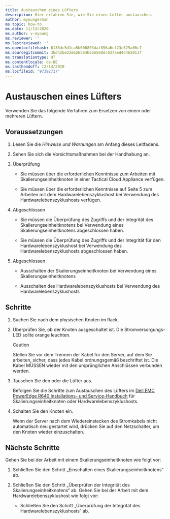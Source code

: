 ```yaml
---
title: Austauschen eines Lüfters
description: Hier erfahren Sie, wie Sie einen Lüfter austauschen.
author: myoungerman
ms.topic: how-to
ms.date: 11/13/2020
ms.author: v-myoung
ms.reviewer: ''
ms.lastreviewed: ''
ms.openlocfilehash: 6138dc5d1ca5b606893daf856a6cf23c525a06c7
ms.sourcegitcommit: 3bd42be22e626564b62e560dc037aed4d462011f
ms.translationtype: HT
ms.contentlocale: de-DE
ms.lasthandoff: 12/14/2020
ms.locfileid: "97392717"
---
```

# <a name="replacing-a-cooling-fan"></a>Austauschen eines Lüfters

Verwenden Sie das folgende Verfahren zum Ersetzen von einem oder mehreren Lüftern.

## <a name="prerequisites"></a>Voraussetzungen

1.  Lesen Sie die *Hinweise und Warnungen* am Anfang dieses Leitfadens.

2.  Sehen Sie sich die Vorsichtsmaßnahmen bei der Handhabung an.

3.  Überprüfung

    -   Sie müssen über die erforderlichen Kenntnisse zum Arbeiten mit Skalierungseinheitknoten in einer Tactical Cloud Appliance verfügen.

    -   Sie müssen über die erforderlichen Kenntnisse auf Seite 5 zum Arbeiten mit dem Hardwarelebenszyklushost bei Verwendung des Hardwarelebenszyklushosts verfügen.

4.  Abgeschlossen

    -   Sie müssen die Überprüfung des Zugriffs und der Integrität des Skalierungseinheitknotens bei Verwendung eines Skalierungseinheitknotens abgeschlossen haben.

    -   Sie müssen die Überprüfung des Zugriffs und der Integrität für den Hardwarelebenszyklushost bei Verwendung des Hardwarelebenszyklushosts abgeschlossen haben.

5.  Abgeschlossen

    -   Ausschalten der Skalierungseinheitknoten bei Verwendung eines Skalierungseinheitknotens

    -   Ausschalten des Hardwarelebenszyklushosts bei Verwendung des Hardwarelebenszyklushosts

## <a name="steps"></a>Schritte

1.  Suchen Sie nach dem physischen Knoten im Rack.

2.  Überprüfen Sie, ob der Knoten ausgeschaltet ist. Die Stromversorgungs-LED sollte orange leuchten.

    > [!CAUTION]
    > Stellen Sie vor dem Trennen der Kabel für den Server, auf dem Sie arbeiten, sicher, dass jedes Kabel ordnungsgemäß beschriftet ist. Die Kabel MÜSSEN wieder mit den ursprünglichen Anschlüssen verbunden werden.
    
3.  Tauschen Sie den oder die Lüfter aus.

    Befolgen Sie die Schritte zum Austauschen des Lüfters im [Dell EMC PowerEdge R640 Installations- und Service-Handbuch](https://www.dell.com/support/manuals/us/en/04/poweredge-r640/per640_ism_pub/dell-emc-poweredge-r640-overview?guid=guid-f39be9ba-158c-45e3-b8b1-f07bb750d6d4) für Skalierungseinheitknoten oder Hardwarelebenszyklushosts.
    
4.  Schalten Sie den Knoten ein.

    Wenn der Server nach dem Wiedereinstecken des Stromkabels nicht automatisch neu gestartet wird, drücken Sie auf den Netzschalter, um den Knoten wieder einzuschalten.
    
## <a name="next-steps"></a>Nächste Schritte

Gehen Sie bei der Arbeit mit einem Skalierungseinheitknoten wie folgt vor:

1.  Schließen Sie den Schritt „Einschalten eines Skalierungseinheitknotens“ ab.

2.  Schließen Sie den Schritt „Überprüfen der Integrität des Skalierungseinheitknotens“ ab. Gehen Sie bei der Arbeit mit dem Hardwarelebenszyklushost wie folgt vor:

    -   Schließen Sie den Schritt „Überprüfung der Integrität des Hardwarelebenszyklushosts“ ab.
    
